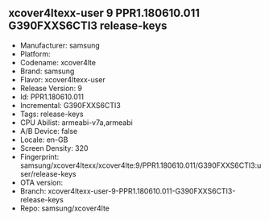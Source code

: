 ## xcover4ltexx-user 9 PPR1.180610.011 G390FXXS6CTI3 release-keys
- Manufacturer: samsung
- Platform: 
- Codename: xcover4lte
- Brand: samsung
- Flavor: xcover4ltexx-user
- Release Version: 9
- Id: PPR1.180610.011
- Incremental: G390FXXS6CTI3
- Tags: release-keys
- CPU Abilist: armeabi-v7a,armeabi
- A/B Device: false
- Locale: en-GB
- Screen Density: 320
- Fingerprint: samsung/xcover4ltexx/xcover4lte:9/PPR1.180610.011/G390FXXS6CTI3:user/release-keys
- OTA version: 
- Branch: xcover4ltexx-user-9-PPR1.180610.011-G390FXXS6CTI3-release-keys
- Repo: samsung/xcover4lte
